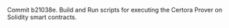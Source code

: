 Commit b21038e.                    Build and Run scripts for executing the Certora Prover on Solidity smart contracts.